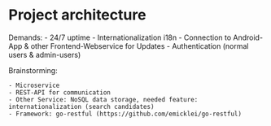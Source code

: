 # Project architecture

Demands:
	- 24/7 uptime
	- Internationalization i18n
	- Connection to Android-App & other Frontend-Webservice for Updates
	- Authentication (normal users & admin-users)

Brainstorming:

	- Microservice
	- REST-API for communication
	- Other Service: NoSQL data storage, needed feature: internationalization (search candidates)
	- Framework: go-restful (https://github.com/emicklei/go-restful)
